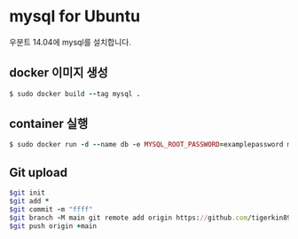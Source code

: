 # mysql for Ubuntu
우분트 14.04에 mysql를 설치합니다.

## docker 이미지 생성
```ruby
$ sudo docker build --tag mysql .
```
## container 실행

```ruby
$ sudo docker run -d --name db -e MYSQL_ROOT_PASSWORD=examplepassword mysql
```

## Git upload
```ruby
$git init 
$git add *
$git commit -m "ffff" 
$git branch -M main git remote add origin https://github.com/tigerkin89/mysql 
$git push origin +main
```

